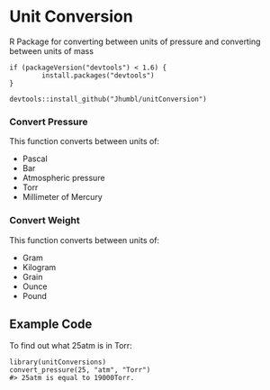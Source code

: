 # Unit Conversion
R Package for converting between units of pressure and converting between units of mass

    if (packageVersion("devtools") < 1.6) {
            install.packages("devtools")
    }

    devtools::install_github("Jhumbl/unitConversion")

### Convert Pressure
This function converts between units of:
* Pascal
* Bar
* Atmospheric pressure
* Torr
* Millimeter of Mercury

### Convert Weight
This function converts between units of:
* Gram
* Kilogram
* Grain
* Ounce
* Pound

    

## Example Code
To find out what 25atm is in Torr:

    library(unitConversions)
    convert_pressure(25, "atm", "Torr")
    #> 25atm is equal to 19000Torr.
